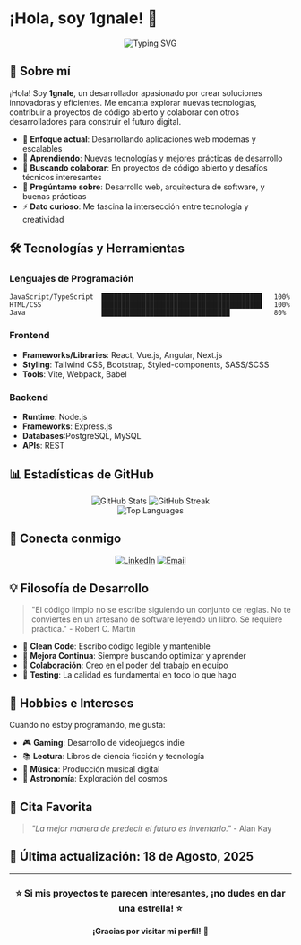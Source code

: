 # ¡Hola, soy 1gnale! 👋

<div align="center">
  <img src="https://readme-typing-svg.herokuapp.com?font=Fira+Code&pause=1000&color=2F81F7&width=435&lines=Bienvenido+a+mi+perfil+de+GitHub!;Desarrollador+Full+Stack;Apasionado+por+la+tecnología;Siempre+aprendiendo+algo+nuevo" alt="Typing SVG" />
</div>

## 🚀 Sobre mí

¡Hola! Soy **1gnale**, un desarrollador apasionado por crear soluciones innovadoras y eficientes. Me encanta explorar nuevas tecnologías, contribuir a proyectos de código abierto y colaborar con otros desarrolladores para construir el futuro digital.

- 🎯 **Enfoque actual**: Desarrollando aplicaciones web modernas y escalables
- 🌱 **Aprendiendo**: Nuevas tecnologías y mejores prácticas de desarrollo
- 👯 **Buscando colaborar**: En proyectos de código abierto y desafíos técnicos interesantes
- 💬 **Pregúntame sobre**: Desarrollo web, arquitectura de software, y buenas prácticas
- ⚡ **Dato curioso**: Me fascina la intersección entre tecnología y creatividad

## 🛠️ Tecnologías y Herramientas

### Lenguajes de Programación
```text
JavaScript/TypeScript  ████████████████████████████████████████   100%
HTML/CSS               ████████████████████████████████████████   100%
Java                   ████████████████████████████████           80%
```

### Frontend
- **Frameworks/Libraries**: React, Vue.js, Angular, Next.js
- **Styling**: Tailwind CSS, Bootstrap, Styled-components, SASS/SCSS
- **Tools**: Vite, Webpack, Babel

### Backend
- **Runtime**: Node.js
- **Frameworks**: Express.js
- **Databases**:PostgreSQL, MySQL
- **APIs**: REST

## 📊 Estadísticas de GitHub

<div align="center">
  <img src="https://github-readme-stats.vercel.app/api?username=1gnale&show_icons=true&theme=radical&hide_border=true&count_private=true" alt="GitHub Stats" />
  <img src="https://github-readme-streak-stats.herokuapp.com/?user=1gnale&theme=radical&hide_border=true" alt="GitHub Streak" />
</div>

<div align="center">
  <img src="https://github-readme-stats.vercel.app/api/top-langs/?username=1gnale&theme=radical&hide_border=true&include_all_commits=true&count_private=true&layout=compact" alt="Top Languages" />
</div>


## 🤝 Conecta conmigo

<div align="center">
  
[![LinkedIn](https://img.shields.io/badge/LinkedIn-0077B5?style=for-the-badge&logo=linkedin&logoColor=white)](https://www.linkedin.com/in/ignacio-mena-b42157198/)
[![Email](https://img.shields.io/badge/Email-D14836?style=for-the-badge&logo=gmail&logoColor=white)](mailto:nosoyignacio@gmail.com)

</div>

## 💡 Filosofía de Desarrollo

> "El código limpio no se escribe siguiendo un conjunto de reglas. No te conviertes en un artesano de software leyendo un libro. Se requiere práctica." - Robert C. Martin

- 🎨 **Clean Code**: Escribo código legible y mantenible
- 🔄 **Mejora Continua**: Siempre buscando optimizar y aprender
- 🤝 **Colaboración**: Creo en el poder del trabajo en equipo
- 🧪 **Testing**: La calidad es fundamental en todo lo que hago

## 🎨 Hobbies e Intereses

Cuando no estoy programando, me gusta:

- 🎮 **Gaming**: Desarrollo de videojuegos indie
- 📚 **Lectura**: Libros de ciencia ficción y tecnología
- 🎵 **Música**: Producción musical digital
- 🌟 **Astronomía**: Exploración del cosmos

## 💬 Cita Favorita

> *"La mejor manera de predecir el futuro es inventarlo."* - Alan Kay

## 📅 Última actualización: 18 de Agosto, 2025

---

<div align="center">
  
### ⭐ Si mis proyectos te parecen interesantes, ¡no dudes en dar una estrella! ⭐

**¡Gracias por visitar mi perfil!** 🚀

</div>
